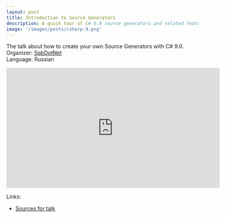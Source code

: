 ```yaml
---
layout: post
title: Introduction to Source Generators
description: A quick tour of C# 9.0 source generators and related features.
image: '/images/posts/csharp-9.png'
---
```



The talk about how to create your own Source Generators with C# 9.0. <br>
Organizer: [SpbDotNet](http://Spb.DotNet.Ru) <br>
Language: Russian

<iframe width="560" height="315" src="https://www.youtube.com/embed/Xeuewv-5nOA" frameborder="0" allow="accelerometer; autoplay; clipboard-write; encrypted-media; gyroscope; picture-in-picture" allowfullscreen></iframe>

Links:
- [Sources for talk](https://github.com/daredever/SourceGenerators)
